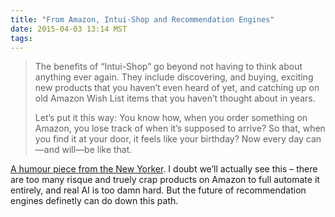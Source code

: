 ```yaml
---
title: "From Amazon, Intui-Shop and Recommendation Engines"
date: 2015-04-03 13:14 MST
tags:
---
```


> The benefits of “Intui-Shop” go beyond not having to think about anything ever
> again. They include discovering, and buying, exciting new products that you
> haven’t even heard of yet, and catching up on old Amazon Wish List items that
> you haven’t thought about in years.
> 
> Let’s put it this way: You know how, when you order something on Amazon, you
> lose track of when it’s supposed to arrive? So that, when you find it at your
> door, it feels like your birthday? Now every day can—and will—be like that.

[A humour piece from the New Yorker](http://www.newyorker.com/humor/daily-shouts/an-important-notice-from-amazon).
I doubt we’ll actually see this – there are too many risque and truely crap
products on Amazon to full automate it entirely, and real AI is too damn hard.
But the future of recommendation engines definetly can do down this path.
